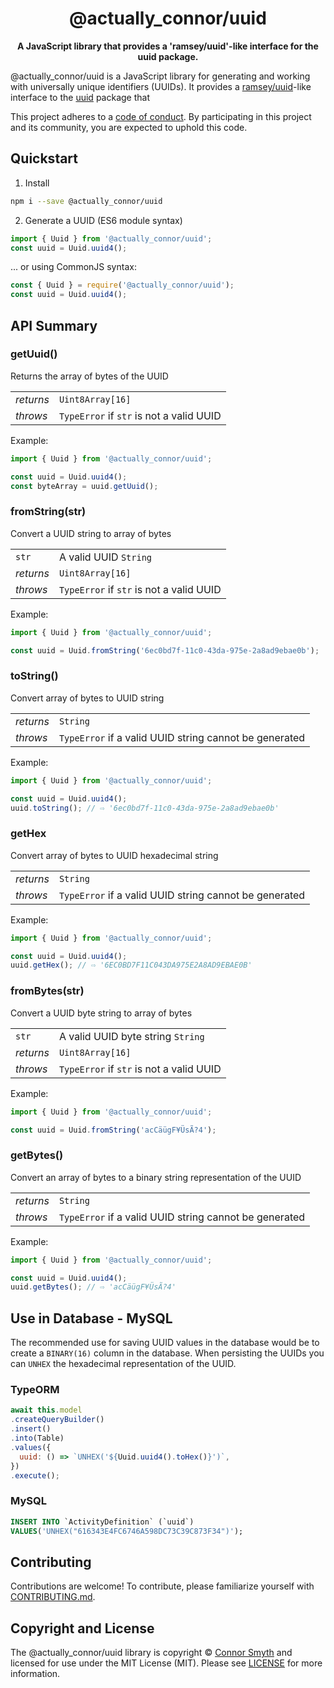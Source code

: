 <h1 align="center">@actually_connor/uuid</h1>

<p align="center">
  <strong>A JavaScript library that provides a 'ramsey/uuid'-like interface for the uuid package.</strong>
</p>

@actually_connor/uuid is a JavaScript library for generating and working with universally unique
identifiers (UUIDs). It provides a [ramsey/uuid][ramseyuuid]-like interface to the [uuid][] package that

This project adheres to a [code of conduct](CODE_OF_CONDUCT.md).
By participating in this project and its community, you are expected to
uphold this code.

## Quickstart

1. Install
```bash
npm i --save @actually_connor/uuid
```

2. Generate a UUID (ES6 module syntax)
```javascript
import { Uuid } from '@actually_connor/uuid';
const uuid = Uuid.uuid4();
```

... or using CommonJS syntax:
```javascript
const { Uuid } = require('@actually_connor/uuid');
const uuid = Uuid.uuid4();
```

## API Summary

### getUuid()

Returns the array of bytes of the UUID

|           |                                          |
| --------- | ---------------------------------------- |
| _returns_ | `Uint8Array[16]`                         |
| _throws_  | `TypeError` if `str` is not a valid UUID |

Example:
```javascript
import { Uuid } from '@actually_connor/uuid';

const uuid = Uuid.uuid4();
const byteArray = uuid.getUuid();
```

### fromString(str)

Convert a UUID string to array of bytes

|           |                                          |
| --------- | ---------------------------------------- |
| `str`     | A valid UUID `String`                    |
| _returns_ | `Uint8Array[16]`                         |
| _throws_  | `TypeError` if `str` is not a valid UUID |

Example:
```javascript
import { Uuid } from '@actually_connor/uuid';

const uuid = Uuid.fromString('6ec0bd7f-11c0-43da-975e-2a8ad9ebae0b');
```

### toString()

Convert array of bytes to UUID string

|                |                                                                              |
| -------------- | ---------------------------------------------------------------------------- |
| _returns_      | `String`                                                                     |
| _throws_       | `TypeError` if a valid UUID string cannot be generated                       |

Example:
```javascript
import { Uuid } from '@actually_connor/uuid';

const uuid = Uuid.uuid4();
uuid.toString(); // ⇨ '6ec0bd7f-11c0-43da-975e-2a8ad9ebae0b'
```

### getHex

Convert array of bytes to UUID hexadecimal string

|                |                                                                              |
| -------------- | ---------------------------------------------------------------------------- |
| _returns_      | `String`                                                                     |
| _throws_       | `TypeError` if a valid UUID string cannot be generated                       |

Example:
```javascript
import { Uuid } from '@actually_connor/uuid';

const uuid = Uuid.uuid4();
uuid.getHex(); // ⇨ '6EC0BD7F11C043DA975E2A8AD9EBAE0B'
```

### fromBytes(str)

Convert a UUID byte string to array of bytes

|           |                                          |
| --------- | ---------------------------------------- |
| `str`     | A valid UUID byte string `String`
| _returns_ | `Uint8Array[16]`                         |
| _throws_  | `TypeError` if `str` is not a valid UUID |

Example:
```javascript
import { Uuid } from '@actually_connor/uuid';

const uuid = Uuid.fromString('acCäügF¥ÜsÃ?4');
```

### getBytes()

Convert an array of bytes to a binary string representation of the UUID

|                |                                                                              |
| -------------- | ---------------------------------------------------------------------------- |
| _returns_      | `String`                                                                     |
| _throws_       | `TypeError` if a valid UUID string cannot be generated                       |

Example:
```javascript
import { Uuid } from '@actually_connor/uuid';

const uuid = Uuid.uuid4();
uuid.getBytes(); // ⇨ 'acCäügF¥ÜsÃ?4'
```

## Use in Database - MySQL

The recommended use for saving UUID values in the database would be to create a `BINARY(16)` column in the database.
When persisting the UUIDs you can `UNHEX` the hexadecimal representation of the UUID.

### TypeORM
```javascript
await this.model
.createQueryBuilder()
.insert()
.into(Table)
.values({
  uuid: () => `UNHEX('${Uuid.uuid4().toHex()}')`,
})
.execute();
```

### MySQL
```sql
INSERT INTO `ActivityDefinition` (`uuid`)
VALUES('UNHEX("616343E4FC6746A598DC73C39C873F34")');
```

## Contributing

Contributions are welcome! To contribute, please familiarize yourself with
[CONTRIBUTING.md](CONTRIBUTING.md).

## Copyright and License

The @actually_connor/uuid library is copyright © [Connor Smyth](https://connorsmyth.com) and
licensed for use under the MIT License (MIT). Please see [LICENSE][] for more
information.

[uuid]: https://www.npmjs.com/package/uuid
[rfc4122]: http://tools.ietf.org/html/rfc4122
[conduct]: https://github.com/ramsey/uuid/blob/main/CODE_OF_CONDUCT.md
[ramseyuuid]: https://github.com/ramsey/uuid
[npm]: https://www.npmjs.com/
[contributing.md]: https://github.com/ActuallyConnor/uuid/blob/main/CONTRIBUTING.md
[license]: https://github.com/ActuallyConnor/uuid/blob/main/LICENSE
